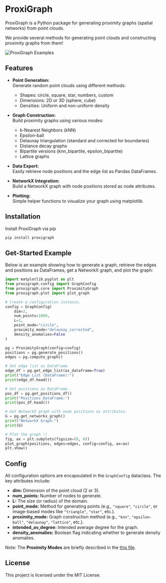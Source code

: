 
# ProxiGraph

ProxiGraph is a Python package for generating proximity graphs (spatial networks) from point clouds.

We provide several methods for generating point clouds and constructing proximity graphs from them! 

![ProxiGraph Examples](proxigraph_examples.png)

## Features

- **Point Generation:**  
  Generate random point clouds using different methods:
  - Shapes: circle, square, star, numbers, custom
  - Dimensions: 2D or 3D (sphere, cube)
  - Densities: Uniform and non-uniform density

- **Graph Construction:**  
  Build proximity graphs using various modes:
  - k-Nearest Neighbors (kNN)
  - Epsilon-ball 
  - Delaunay triangulation (standard and corrected for boundaries)
  - Distance decay graphs
  - Bipartite versions (knn_bipartite, epsilon_bipartite)
  - Lattice graphs

- **Data Export:**  
  Easily retrieve node positions and the edge list as Pandas DataFrames.

- **NetworkX Integration:**  
  Build a NetworkX graph with node positions stored as node attributes.

- **Plotting:**  
  Simple helper functions to visualize your graph using matplotlib.

## Installation

Install ProxiGraph via pip 

```bash
pip install proxigraph
```


## Get-Started Example

Below is an example showing how to generate a graph, retrieve the edges and positions as DataFrames, get a NetworkX graph, and plot the graph:

```python
import matplotlib.pyplot as plt
from proxigraph.config import GraphConfig
from proxigraph.core import ProximityGraph
from proxigraph.plot import plot_graph

# Create a configuration instance.
config = GraphConfig(
    dim=2,
    num_points=1000,
    L=1,
    point_mode="circle",
    proximity_mode="delaunay_corrected",
    density_anomalies=False
)

pg = ProximityGraph(config=config)
positions = pg.generate_positions()
edges = pg.compute_graph()

# Get edge list as DataFrame.
edge_df = pg.get_edge_list(as_dataframe=True)
print("Edge List (DataFrame):")
print(edge_df.head())

# Get positions as DataFrame.
pos_df = pg.get_positions_df()
print("Positions DataFrame:")
print(pos_df.head())

# Get NetworkX graph with node positions as attributes.
G = pg.get_networkx_graph()
print("NetworkX Graph:")
print(G)

# Plot the graph :)
fig, ax = plt.subplots(figsize=(8, 6))
plot_graph(positions, edges=edges, config=config, ax=ax)
plt.show()
```


## Config

All configuration options are encapsulated in the `GraphConfig` dataclass. The key attributes include:

- **dim:** Dimension of the point cloud (2 or 3).
- **num_points:** Number of nodes to generate.
- **L:** The size (or radius) of the domain.
- **point_mode:** Method for generating points (e.g., `"square"`, `"circle"`, or image-based modes like `"triangle"`, `"star"`, etc.).
- **proximity_mode:** Graph construction method (e.g., `"knn"`, `"epsilon-ball"`, `"delaunay"`, `"lattice"`, etc.).
- **intended_av_degree:** Intended average degree for the graph.
- **density_anomalies:** Boolean flag indicating whether to generate density anomalies.

Note: The **Proximity Modes** are briefly described in the [this file](prox_modes.md).


## License

This project is licensed under the MIT License.



